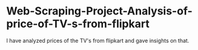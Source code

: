 # Web-Scraping-Project-Analysis-of-price-of-TV-s-from-flipkart
I have analyzed prices of the TV's from flipkart and gave insights on that.
